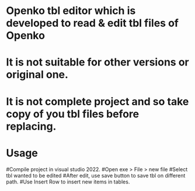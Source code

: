 # Openko tbl editor which is developed to read & edit tbl files of Openko

# It is not suitable for other versions or original one.

# It is not complete project and so take copy of you tbl files before replacing.

# Usage #
#Compile project in visual studio 2022.
#Open exe > File > new file
#Select tbl wanted to be edited
#After edit, use save button to save tbl on different path.
#Use Insert Row to insert new items in tables.